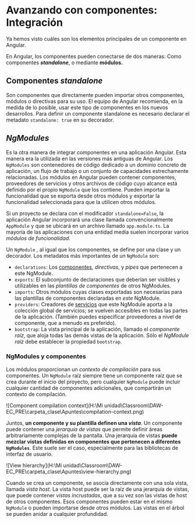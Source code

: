 # Avanzando con componentes: Integración

Ya hemos visto cuáles son los elementos principales de un componente en Angular.

En Angular, los componentes pueden conectarse de dos maneras: Como componentes ***standalone***, o mediante **módulos.**

## Componentes *standalone*

Son componentes que directamente pueden importar otros componentes, módulos o directivas para su uso. El equipo de Angular recomienda, en la medida de lo posible, usar este tipo de componentes en los nuevos desarrollos. Para definir un componente standalone es necesario declarar el metadato `standalone: true` en su decorador.

## *NgModules*

Es la otra manera de integrar componentes en una aplicación Angular. Esta manera era la utilizada en las versiones más antiguas de Angular. Los `NgModules` son contenedores de código dedicado a un dominio concreto de aplicación, un flujo de trabajo o un conjunto de capacidades estrechamente relacionadas. Los módulos en Angular pueden contener componentes, proveedores de servicios y otros archivos de código cuyo alcance está definido por el propio `NgModule` que los contiene. Pueden importar la funcionalidad que se exporta desde otros módulos y exportar la funcionalidad seleccionada para que la utilicen otros módulos.

Si un proyecto se declara con el modificador `standalone=False`,  la aplicación Angular incorporará una clase llamada convencionalmente `AppModule` y que se ubicará en un archivo llamado `app.module.ts`. La mayoría de las aplicaciones con una entidad media suelen incorporar varios *módulos de funcionalidad*.

Un `NgModule` , al igual que los componentes, se define por una clase y un decorador. Los metadatos más importantes de un `NgModule` son:

- `declarations`: Los [componentes](https://docs.angular.lat/guide/architecture-components), *directivas*, y *pipes* que pertenecen a este NgModule.
- `exports`: El subconjunto de declaraciones que deberían ser visibles y utilizables en las *plantillas de componentes* de otros NgModules.
- `imports`: Otros módulos cuyas clases exportadas son necesarias para las plantillas de componentes declaradas en *este* NgModule.
- `providers`: Creadores de [servicios](https://docs.angular.lat/guide/architecture-services) que este NgModule aporta a la colección global de servicios; se vuelven accesibles en todas las partes de la aplicación. (También puedes especificar proveedores a nivel de componente, que a menudo es preferido).
- `bootstrap`: La vista principal de la aplicación, llamado el *componente raíz*, que aloja todas las demás vistas de la aplicación. Sólo el *NgModule raíz* debe establecer la propiedad `bootstrap`.

### NgModules y componentes

Los módulos proporcionan un *contexto de compilación* para sus componentes. Un `NgModule` raíz siempre tiene un componente raíz que se crea durante el inicio del proyecto, pero cualquier `NgModule` puede incluir cualquier cantidad de componentes adicionales, que compartirán un contexto de compilación.

![Component compilation context](H:\Mi unidad\Classroom\DAW-EC_PRE\carpeta_clase\Apuntes\compilation-context.png)

Juntos, **un componente y su plantilla definen una *vista***. Un componente puede contener una *jerarquía de vistas* que permite definir áreas arbitrariamente complejas de la pantalla. Una jerarquía de vistas **puede mezclar vistas definidas en componentes que pertenecen a diferentes `NgModules`**. Este suele ser el caso, especialmente para las bibliotecas de interfaz de usuario.

![View hierarchy](H:\Mi unidad\Classroom\DAW-EC_PRE\carpeta_clase\Apuntes\view-hierarchy.png)

Cuando se crea un componente, se asocia directamente con una sola vista, llamada *vista host*. La vista host puede ser la raíz de una jerarquía de vistas, que puede contener *vistas incrustadas*, que a su vez son las vistas de host de otros componentes. Esos componentes pueden estar en el mismo `NgModule` o pueden importarse desde otros módulos. Las vistas en el árbol se pueden anidar a cualquier profundidad.

